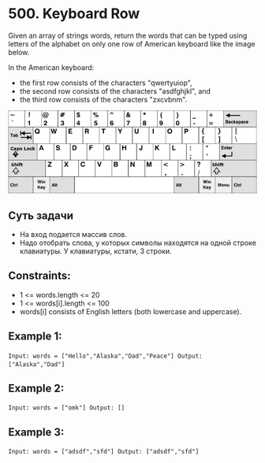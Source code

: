 # 500. Keyboard Row

Given an array of strings words, return the words that can be typed using letters of the alphabet on only one row of American keyboard like the image below.

In the American keyboard:
- the first row consists of the characters "qwertyuiop",
- the second row consists of the characters "asdfghjkl", and
- the third row consists of the characters "zxcvbnm".


![img.png](img.png)


## Суть задачи
- На вход подается массив слов.
- Надо отобрать слова, у которых символы находятся на одной строке клавиатуры. У клавиатуры, кстати, 3 строки.

## Constraints:
- 1 <= words.length <= 20
- 1 <= words[i].length <= 100
- words[i] consists of English letters (both lowercase and uppercase).


## Example 1:
``
Input: words = ["Hello","Alaska","Dad","Peace"]
Output: ["Alaska","Dad"]
``

## Example 2:
``
Input: words = ["omk"]
Output: []
``

## Example 3:
``
Input: words = ["adsdf","sfd"]
Output: ["adsdf","sfd"]
``